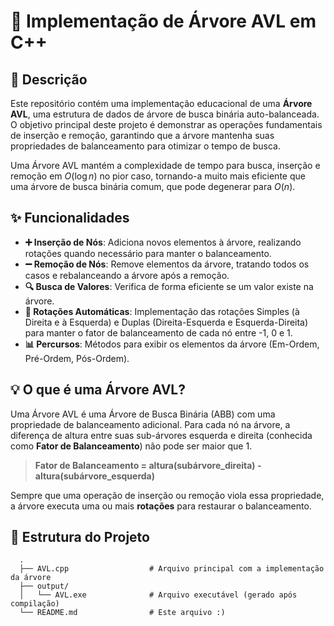 # 🌳 Implementação de Árvore AVL em C++

## 📜 Descrição

Este repositório contém uma implementação educacional de uma **Árvore AVL**, uma estrutura de dados de árvore de busca binária auto-balanceada. O objetivo principal deste projeto é demonstrar as operações fundamentais de inserção e remoção, garantindo que a árvore mantenha suas propriedades de balanceamento para otimizar o tempo de busca.

Uma Árvore AVL mantém a complexidade de tempo para busca, inserção e remoção em $O(\log n)$ no pior caso, tornando-a muito mais eficiente que uma árvore de busca binária comum, que pode degenerar para $O(n)$.

## ✨ Funcionalidades

-   **➕ Inserção de Nós**: Adiciona novos elementos à árvore, realizando rotações quando necessário para manter o balanceamento.
-   **➖ Remoção de Nós**: Remove elementos da árvore, tratando todos os casos e rebalanceando a árvore após a remoção.
-   **🔍 Busca de Valores**: Verifica de forma eficiente se um valor existe na árvore.
-   **🔄 Rotações Automáticas**: Implementação das rotações Simples (à Direita e à Esquerda) e Duplas (Direita-Esquerda e Esquerda-Direita) para manter o fator de balanceamento de cada nó entre -1, 0 e 1.
-   **📊 Percursos**: Métodos para exibir os elementos da árvore (Em-Ordem, Pré-Ordem, Pós-Ordem).

## 💡 O que é uma Árvore AVL?

Uma Árvore AVL é uma Árvore de Busca Binária (ABB) com uma propriedade de balanceamento adicional. Para cada nó na árvore, a diferença de altura entre suas sub-árvores esquerda e direita (conhecida como **Fator de Balanceamento**) não pode ser maior que 1.

> **Fator de Balanceamento = altura(subárvore_direita) - altura(subárvore_esquerda)**

Sempre que uma operação de inserção ou remoção viola essa propriedade, a árvore executa uma ou mais **rotações** para restaurar o balanceamento.

## 📂 Estrutura do Projeto
```
  .
  ├── AVL.cpp                  # Arquivo principal com a implementação da árvore
  ├── output/
  │   └── AVL.exe              # Arquivo executável (gerado após compilação)
  └── README.md                # Este arquivo :)
```
